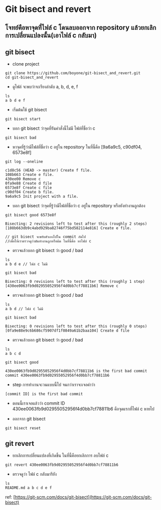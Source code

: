 # Git bisect and revert

## โจทย์คือหาจุดที่ไฟล์ c โดนลบออกจาก repository แล้วยกเลิกการเปลี่ยนแปลงนั้น(เอาไฟล์ c กลับมา)

## git bisect

* clone project

```
git clone https://github.com/boyone/git-bisect_and_revert.git
cd git-bisect_and_revert
```

* ดูไฟล์ จะพบว่าจะเรียงลำดับ a, b, d, e, f

```
ls
a b d e f
```

* เริ่มต้นใช้ git bisect

```
git bisect start
```

* บอก git bisect ว่าจุดที่รันคำสั่งนี้ไม่มี ไฟล์ที่ชื่อว่า c

```
git bisect bad
```

* หาจุดที่รู้ว่ามีไฟล์ที่ชื่อว่า c อยู่ใน repository ในที่นี้คือ [9a6a9c5, c90df04, 6573e8f]

```
git log --oneline
```

```
c1d8c56 (HEAD -> master) Create f file.
108b663 Create e file.
430ee00 Remove c
0fa9e88 Create d file
6573e8f Create c file
c90df04 Create b file.
9a6a9c5 Init project with a file.
```

* บอก git bisect ว่าจุดที่รู้ว่ามีไฟล์ที่ชื่อว่า c อยู่ใน repository หรือยังทำงานถูกต้อง

```
git bisect good 6573e8f
```

```
Bisecting: 2 revisions left to test after this (roughly 2 steps)
[108b663db9c4abd929ba82746f75bd582114e816] Create e file.

// git bisect จะขยับตัวเองไปใน commit ถัดไป 
//เพื่อให้เราตรวจดูว่ามันทำงานถูกหรือผิด ในที่นี้คือ หาไฟล์ c
```

* ตรวจแล้วบอก git bisect ว่า good / bad

```
ls
a b d e // ไฟล์ c ไม่มี

git bisect bad
```

```
Bisecting: 0 revisions left to test after this (roughly 1 step)
[430ee0063fb9d02955052956f4d0bb7cf78811b6] Remove c
```

* ตรวจแล้วบอก git bisect ว่า good / bad

```
ls
a b d // ไฟล์ c ไม่มี

git bisect bad
```

```
Bisecting: 0 revisions left to test after this (roughly 0 steps)
[0fa9e88e9c6b686cf5907df1f0849a61b2baa104] Create d file
```

* ตรวจแล้วบอก git bisect ว่า good / bad
```
ls
a b c d

git bisect good
```

```
430ee0063fb9d02955052956f4d0bb7cf78811b6 is the first bad commit
commit 430ee0063fb9d02955052956f4d0bb7cf78811b6
```

* step การทำงานจะวนแบบนี้ไป จนกว่าเราจะเจอคำว่า

```
[commit ID] is the first bad commit
```

* ตอนนี้เราเจอแล้วว่า commit ID 430ee0063fb9d02955052956f4d0bb7cf78811b6 คือจุดแรกที่ไฟล์ c หายไป

* ออกจาก git bisect

```
git bisect reset
```

## git revert

* ยกเลิกการเปลี่ยนแปลงที่เกิดขึ้น ในที่นี้คือยกเลิกการ ลบไฟล์ c

```
git revert 430ee0063fb9d02955052956f4d0bb7cf78811b6
```

* ตรวจดูว่า ไฟล์ c กลับมารึยัง

```
ls
README.md a b c d e f
```

ref: [https://git-scm.com/docs/git-bisect](https://git-scm.com/docs/git-bisect)